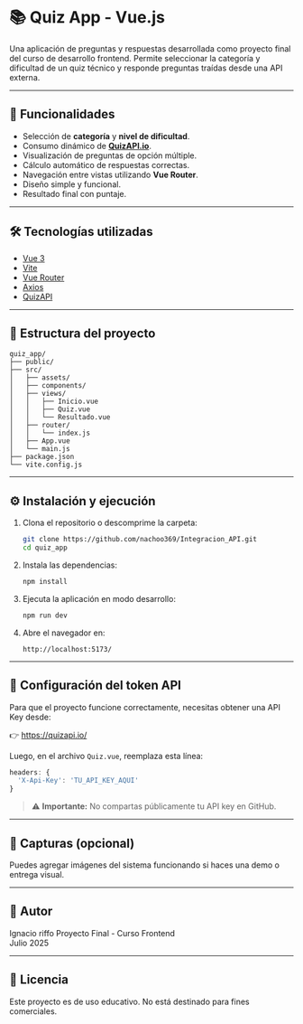 
# 📚 Quiz App - Vue.js

Una aplicación de preguntas y respuestas desarrollada como proyecto final del curso de desarrollo frontend. Permite seleccionar la categoría y dificultad de un quiz técnico y responde preguntas traídas desde una API externa.

---

## 🚀 Funcionalidades

- Selección de **categoría** y **nivel de dificultad**.
- Consumo dinámico de **[QuizAPI.io](https://quizapi.io/)**.
- Visualización de preguntas de opción múltiple.
- Cálculo automático de respuestas correctas.
- Navegación entre vistas utilizando **Vue Router**.
- Diseño simple y funcional.
- Resultado final con puntaje.

---

## 🛠️ Tecnologías utilizadas

- [Vue 3](https://vuejs.org/)
- [Vite](https://vitejs.dev/)
- [Vue Router](https://router.vuejs.org/)
- [Axios](https://axios-http.com/)
- [QuizAPI](https://quizapi.io/)

---

## 📂 Estructura del proyecto

```
quiz_app/
├── public/
├── src/
│   ├── assets/
│   ├── components/
│   ├── views/
│   │   ├── Inicio.vue
│   │   ├── Quiz.vue
│   │   └── Resultado.vue
│   ├── router/
│   │   └── index.js
│   ├── App.vue
│   └── main.js
├── package.json
└── vite.config.js
```

---

## ⚙️ Instalación y ejecución

1. Clona el repositorio o descomprime la carpeta:
   ```bash
   git clone https://github.com/nachoo369/Integracion_API.git
   cd quiz_app
   ```

2. Instala las dependencias:
   ```bash
   npm install
   ```

3. Ejecuta la aplicación en modo desarrollo:
   ```bash
   npm run dev
   ```

4. Abre el navegador en:
   ```
   http://localhost:5173/
   ```

---

## 🔐 Configuración del token API

Para que el proyecto funcione correctamente, necesitas obtener una API Key desde:

👉 https://quizapi.io/

Luego, en el archivo `Quiz.vue`, reemplaza esta línea:

```js
headers: {
  'X-Api-Key': 'TU_API_KEY_AQUI'
}
```

> ⚠️ **Importante:** No compartas públicamente tu API key en GitHub.

---

## 📸 Capturas (opcional)

Puedes agregar imágenes del sistema funcionando si haces una demo o entrega visual.

---

## 🧠 Autor

Ignacio riffo
Proyecto Final - Curso Frontend  
Julio 2025

---

## 📝 Licencia

Este proyecto es de uso educativo. No está destinado para fines comerciales.
